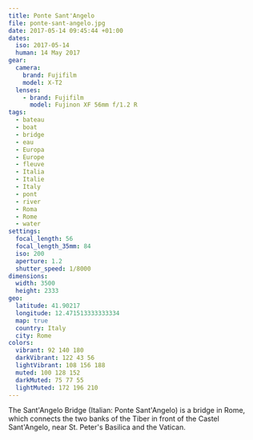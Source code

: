```yaml
---
title: Ponte Sant'Angelo
file: ponte-sant-angelo.jpg
date: 2017-05-14 09:45:44 +01:00
dates:
  iso: 2017-05-14
  human: 14 May 2017
gear:
  camera:
    brand: Fujifilm
    model: X-T2
  lenses:
    - brand: Fujifilm
      model: Fujinon XF 56mm f/1.2 R
tags:
  - bateau
  - boat
  - bridge
  - eau
  - Europa
  - Europe
  - fleuve
  - Italia
  - Italie
  - Italy
  - pont
  - river
  - Roma
  - Rome
  - water
settings:
  focal_length: 56
  focal_length_35mm: 84
  iso: 200
  aperture: 1.2
  shutter_speed: 1/8000
dimensions:
  width: 3500
  height: 2333
geo:
  latitude: 41.90217
  longitude: 12.471513333333334
  map: true
  country: Italy
  city: Rome
colors:
  vibrant: 92 140 180
  darkVibrant: 122 43 56
  lightVibrant: 108 156 188
  muted: 100 128 152
  darkMuted: 75 77 55
  lightMuted: 172 196 210
---
```


The Sant'Angelo Bridge (Italian: Ponte Sant'Angelo) is a bridge in Rome, which connects the two banks of the Tiber in front of the Castel Sant'Angelo, near St. Peter's Basilica and the Vatican.
